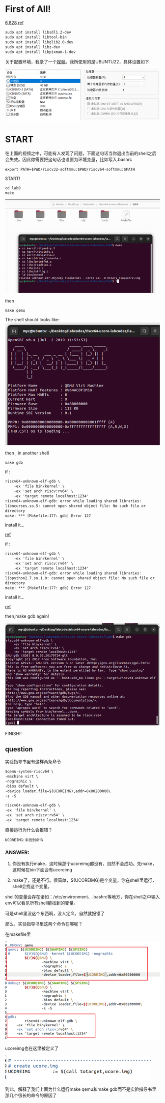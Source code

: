 # First of All!
[6.828 ref](https://blog.csdn.net/zzzlueng/article/details/115277245)

```
sudo apt install libsdl1.2-dev
sudo apt install libtool-bin
sudo apt install libglib2.0-dev
sudo apt install libz-dev
sudo apt install libpixman-1-dev
```

关于配置环境，我录了一个[视频](http://oslab.mobisys.cc/labvideo/%E5%AE%9E%E9%AA%8C%E7%8E%AF%E5%A2%83%E9%85%8D%E7%BD%AEby%E5%8A%A9%E6%95%99%E5%B0%8F%E6%9C%A8%402023.mp4)。我所使用的是UBUNTU22，具体设置如下

![0-0](./lab0-0.png)
# START
在上面的视频之中，可能有人发现了问题，下面这句话当你退出当前的shell之后会失效。因此你需要把这句话也设置为环境变量，比如写入.bashrc
```
export PATH=$PWD/riscv32-softmmu:$PWD/riscv64-softmmu:$PATH
```
START!
```
cd lab0
make
```
![0-1](./lab0-1.png)

then

```
make qemu
```

The shell should looks like:
![0-2](./lab0-2.png)

then , in another shell

```
make gdb
```

if :
```
riscv64-unknown-elf-gdb \
    -ex 'file bin/kernel' \
    -ex 'set arch riscv:rv64' \
    -ex 'target remote localhost:1234'
riscv64-unknown-elf-gdb: error while loading shared libraries: libncurses.so.5: cannot open shared object file: No such file or directory
make: *** [Makefile:177: gdb] Error 127

```

install it...

[ref](https://blog.csdn.net/qq_35078688/article/details/125326873)

if :

```
riscv64-unknown-elf-gdb \
    -ex 'file bin/kernel' \
    -ex 'set arch riscv:rv64' \
    -ex 'target remote localhost:1234'
riscv64-unknown-elf-gdb: error while loading shared libraries: libpython2.7.so.1.0: cannot open shared object file: No such file or directory
make: *** [Makefile:177: gdb] Error 127

```

install it...

[ref](https://stackoverflow.com/questions/26597527/how-to-install-libpython2-7-so)

then,make gdb again!

![lab0-3](./lab0-3.png)

FINISHI!

## question
实验指导书里有这样两条命令
```
$qemu-system-riscv64 \
-machine virt \
-nographic \
-bios default \
-device loader,file=$(UCOREIMG),addr=0x80200000\
-s -S
```

```
riscv64-unknown-elf-gdb \
-ex 'file bin/kernel' \
-ex 'set arch riscv:rv64' \
-ex 'target remote localhost:1234'
```
直接运行为什么会报错？
```
UCOREIMG:未找到命令
```
### ANSWER:
1. 你没有执行make，这时候那个ucoreimg都没有，自然不会成功。先make，这时候在bin下面会有ucoreimg

2. make了，还是不行。很简单，$(UCOREIMG)是个变量，你在shell里运行，shell会找这个变量。

shell的变量会存在诸如：/etc/environment、.bashrc等地方，你在shell之中输入env可以看见所有shell能找到的变量。


可是shell里没这个东西啊，没人定义，自然就报错了

那么，实验指导书里这两个命令在哪呢？

在makefile里

![lab0-4.png](./lab0-4.png)

ucoreimg也在这里被定义了

![lab0-5.png](./lab0-5.png)

到此，解释了我们上面为什么运行make qemu和make gdb而不是实验指导书里那几个很长的命令的原因了
